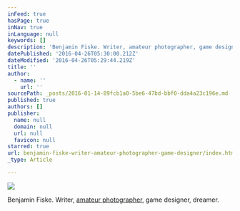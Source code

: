 ```yaml
---
inFeed: true
hasPage: true
inNav: true
inLanguage: null
keywords: []
description: 'Benjamin Fiske. Writer, amateur photographer, game designer, dreamer.'
datePublished: '2016-04-26T05:30:00.212Z'
dateModified: '2016-04-26T05:29:44.219Z'
title: ''
author:
  - name: ''
    url: ''
sourcePath: _posts/2016-01-14-89fcb1a0-5be6-47bd-bbf0-dda4a23c196e.md
published: true
authors: []
publisher:
  name: null
  domain: null
  url: null
  favicon: null
starred: true
url: benjamin-fiske-writer-amateur-photographer-game-designer/index.html
_type: Article

---
```

![](https://the-grid-user-content.s3-us-west-2.amazonaws.com/8d1b268c-c7e5-49d2-93cc-3503741e270e.jpg)

Benjamin Fiske. Writer, [amateur photographer][0], game designer, dreamer.

[0]: photography.benjaminblue.me